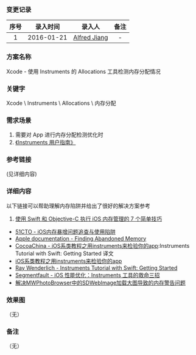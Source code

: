 ### 变更记录

| 序号 | 录入时间 | 录入人 | 备注 |
|:--------:|:--------:|:--------:|:--------:|
| 1 | 2016-01-21 | [Alfred Jiang](https://github.com/viktyz) | - |

### 方案名称

Xcode - 使用 Instruments 的 Allocations 工具检测内存分配情况

### 关键字

Xcode \ Instruments \ Allocations \ 内存分配

### 需求场景

1. 需要对 App 进行内存分配检测优化时
2. [《Instruments 用户指南》](https://viktyz.github.io/_others/ebooks/ebooks/CN_Instruments_User_Guide.html)

### 参考链接
(见详细内容)

### 详细内容

以下链接可以帮助理解内存陷阱并给出了很好的解决方案参考

1. [使用 Swift 和 Objective-C 执行 iOS 内存管理的 7 个简单技巧](http://www.ibm.com/developerworks/cn/mobile/mo-ios-memory/index.html)
* [51CTO - iOS内存暴增问题追查与使用陷阱](http://baidutech.blog.51cto.com/4114344/742967/)
* [Apple documentation - Finding Abandoned Memory](https://developer.apple.com/library/ios/recipes/Instruments_help_articles/FindingAbandonedMemory/FindingAbandonedMemory.html#/apple_ref/doc/uid/TP40012965-CH34-SW1)
* [CocoaChina - iOS系类教程之用instruments来检验你的app](http://www.cocoachina.com/industry/20140114/7696.html):Instruments Tutorial with Swift: Getting Started 译文
* [iOS系类教程之用instruments来检验你的app](http://hufeng825.github.io/2014/01/13/ios35/)
* [Ray Wenderlich - Instruments Tutorial with Swift: Getting Started](http://www.raywenderlich.com/97886/instruments-tutorial-with-swift-getting-started)
* [Segmentfault - iOS 性能优化：Instruments 工具的救命三招](http://segmentfault.com/a/1190000002568993)
* [解决MWPhotoBrowser中的SDWebImage加载大图导致的内存警告问题](http://www.wtoutiao.com/a/1402505.html)

### 效果图
（无）

### 备注
（无）

